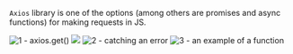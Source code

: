 ```Axios``` library is one of the options (among others are promises and async functions) for making requests in JS.

![1 - axios.get()](./1.PNG)
![ ](./2.PNG)
![2 - catching an error](./3.PNG)
![3 - an example of a function](./4.PNG)

